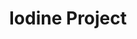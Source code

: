 ---
title: Iodine Project
layout: item.html
item: 'Планки для мягкой кровли'
subcategory: 'Мягкая кровля и сайдинг'
caption: 'Структурные планки для внешней отделки кровли'
subcategory_link: '/myagkaya-krovlya-i-saiding'
item_info:
    price: 'от 500 ₽ за 1м²'
    time_production: 'от 2 часов'
content:
    - paragraph: 'Планки используются для герметизации зазоров между листами кровли. Располагаются в местах стыков и, помимо герметизации, также маскируют зазоры.'
    - paragraph: 'Предотвращают попадание влаги и грязи в кровельные стыки.'
    - image: '/services/krovlya.jpeg'
    - paragraph: 'Наше борудование позволяет изготовлять планки любых видов и конфигураций в кратчайшие сроки с учётом любых пожеланий и требований.'
---